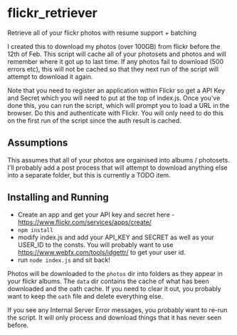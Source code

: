 # flickr_retriever
Retrieve all of your flickr photos with resume support + batching

I created this to download my photos (over 100GB) from flickr before the 12th of Feb. This script will cache all of your photosets and photos and will remember where it got up to last time. If any photos fail to download (500 errors etc), this will not be cached so that they next run of the script will attempt to download it again. 

Note that you need to register an application within Flickr so get a API Key and Secret which you will need to put at the top of index.js. Once you've done this, you can run the script, which will prompt you to load a URL in the browser. Do this and authenticate with Flickr. You will only need to do this on the first run of the script since the auth result is cached. 

## Assumptions

This assumes that all of your photos are orgainised into albums / photosets. I'll probably add a post process that will attempt to download anything else into a separate folder, but this is currently a TODO item.

## Installing and Running

* Create an app and get your API key and secret here - https://www.flickr.com/services/apps/create/
* ```npm install```
* modify index.js and add your API_KEY and SECRET as well as your USER_ID to the consts. You will probably want to use https://www.webfx.com/tools/idgettr/ to get your user id. 
* run ```node index.js``` and sit back!

Photos will be downloaded to the ```photos``` dir into folders as they appear in your flickr albums. The ```data``` dir contains the cache of what has been downloaded and the oath cache. If you need to clear it out, you probably want to keep the ```oath``` file and delete everything else.

If you see any Internal Server Error messages, you probably want to re-run the script. It will only process and download things that it has never seen before. 

